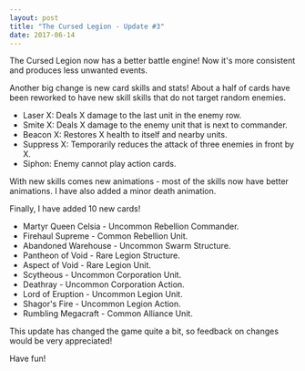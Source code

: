 ```yaml
---
layout: post
title: "The Cursed Legion - Update #3"
date: 2017-06-14
---
```


The Cursed Legion now has a better battle engine!
Now it's more consistent and produces less unwanted events.

Another big change is new card skills and stats!
About a half of cards have been reworked to have new skill skills that do not target random enemies.

* Laser X: Deals X damage to the last unit in the enemy row.
* Smite X: Deals X damage to the enemy unit that is next to commander.
* Beacon X: Restores X health to itself and nearby units.
* Suppress X: Temporarily reduces the attack of three enemies in front by X.
* Siphon: Enemy cannot play action cards.

With new skills comes new animations - most of the skills now have better animations.
I have also added a minor death animation.

Finally, I have added 10 new cards!

* Martyr Queen Celsia - Uncommon Rebellion Commander.
* Firehaul Supreme - Common Rebellion Unit.
* Abandoned Warehouse - Uncommon Swarm Structure.
* Pantheon of Void - Rare Legion Structure.
* Aspect of Void - Rare Legion Unit.
* Scytheous - Uncommon Corporation Unit.
* Deathray - Uncommon Corporation Action.
* Lord of Eruption - Uncommon Legion Unit.
* Shagor's Fire - Uncommon Legion Action.
* Rumbling Megacraft - Common Alliance Unit.

This update has changed the game quite a bit, so feedback on changes would be very appreciated!

Have fun!
